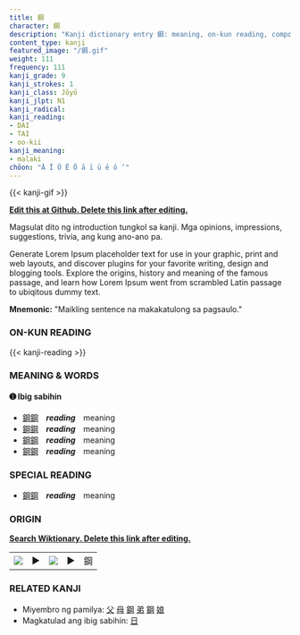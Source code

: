 ```yaml
---
title: 鋼
character: 鋼
description: "Kanji dictionary entry 鋼: meaning, on-kun reading, compounds, origin, related kanji"
content_type: kanji
featured_image: "/鋼.gif"
weight: 111
frequency: 111
kanji_grade: 9
kanji_strokes: 1
kanji_class: Jōyō
kanji_jlpt: N1
kanji_radical: 
kanji_reading: 
- DAI
- TAI
- oo-kii
kanji_meaning:
- malaki
chōon: "Ā Ī Ū Ē Ō ā ī ū ē ō ’"
---
```

[//]: # (Don't edit the line below. Kanji animated GIF code is automatically generated.)
{{< kanji-gif >}}

[//]: # (Edit below this line.)

**[Edit this at Github. Delete this link after editing.](https://github.com/tim0g/tim/tree/main/content/kanji/鋼/index.md)**

Magsulat dito ng introduction tungkol sa kanji. Mga opinions, impressions, suggestions, trivia, ang kung ano-ano pa.

Generate Lorem Ipsum placeholder text for use in your graphic, print and web layouts, and discover plugins for your favorite writing, design and blogging tools. Explore the origins, history and meaning of the famous passage, and learn how Lorem Ipsum went from scrambled Latin passage to ubiqitous dummy text.
 
**Mnemonic:** "Maikling sentence na makakatulong sa pagsaulo."

### ON-KUN READING

[//]: # (Don't edit the line below. ON-KUN READING code is automatically generated.)
{{< kanji-reading >}}

### MEANING & WORDS

#### ➊ **Ibig sabihin**
  - [鋼](../鋼)[鋼](../鋼)　***reading***　meaning
  - [鋼](../鋼)[鋼](../鋼)　***reading***　meaning
  - [鋼](../鋼)[鋼](../鋼)　***reading***　meaning
  - [鋼](../鋼)[鋼](../鋼)　***reading***　meaning

### SPECIAL READING
  - [鋼](../鋼)[鋼](../鋼)　***reading***　meaning

### ORIGIN

**[Search Wiktionary. Delete this link after editing.](https://wiktionary.org/wiki/鋼)**
<table class="kanji-table"><tr><td>
<img src="60px-鋼-bronze.svg.png">
</td><td>▶</td><td>
<img src="60px-鋼-oracle.svg.png">
</td><td>▶</td>
<td class="kanji-origin">鋼</td>
</tr></table>

### RELATED KANJI
- Miyembro ng pamilya: [父](../父) [母](../母) [鋼](../鋼) [弟](../弟) [鋼](../鋼) [娘](../娘)
- Magkatulad ang ibig sabihin: [日](../日)
